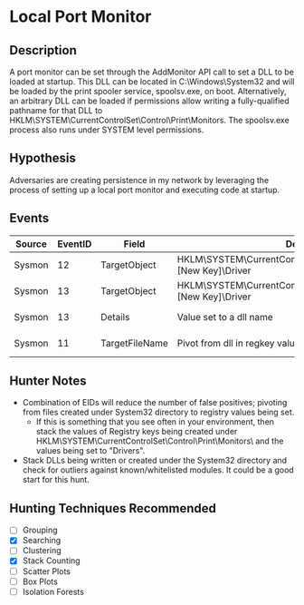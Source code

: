 # Local Port Monitor
## Description
A port monitor can be set through the AddMonitor API call to set a DLL to be loaded at startup. This DLL can be located in C:\Windows\System32 and will be loaded by the print spooler service, spoolsv.exe, on boot. Alternatively, an arbitrary DLL can be loaded if permissions allow writing a fully-qualified pathname for that DLL to HKLM\SYSTEM\CurrentControlSet\Control\Print\Monitors. The spoolsv.exe process also runs under SYSTEM level permissions.


## Hypothesis
Adversaries are creating persistence in my network by leveraging the process of setting up a local port monitor and executing code at startup. 


## Events

| Source | EventID | Field | Details | Reference | 
|--------|---------|-------|---------|-----------| 
| Sysmon | 12 | TargetObject | HKLM\\SYSTEM\\CurrentControlSet\\Control\\Print\\Monitors\\[New Key]\\Driver | [Brady Bloxham](https://www.youtube.com/watch?v=dq2Hv7J9fvk) |
| Sysmon | 13 | TargetObject | HKLM\\SYSTEM\\CurrentControlSet\\Control\\Print\\Monitors\\[New Key]\\Driver | [Brady Bloxham](https://www.youtube.com/watch?v=dq2Hv7J9fvk) |
| Sysmon | 13 | Details | Value set to a dll name| [Brady Bloxham](https://www.youtube.com/watch?v=dq2Hv7J9fvk) |
| Sysmon | 11 | TargetFileName | Pivot from dll in regkey value "Driver" | [Brady Bloxham](https://www.youtube.com/watch?v=dq2Hv7J9fvk) |


## Hunter Notes
* Combination of EIDs will reduce the number of false positives; pivoting from files created under System32 directory to registry values being set.
	* If this is something that you see often in your environment, then stack the values of Registry keys being created under HKLM\SYSTEM\CurrentControlSet\Control\Print\Monitors\ and the values being set to "Drivers".
* Stack DLLs being written or created under the System32 directory and check for outliers against known/whitelisted modules. It could be a good start for this hunt.


## Hunting Techniques Recommended

- [ ] Grouping
- [x] Searching
- [ ] Clustering
- [x] Stack Counting
- [ ] Scatter Plots
- [ ] Box Plots
- [ ] Isolation Forests